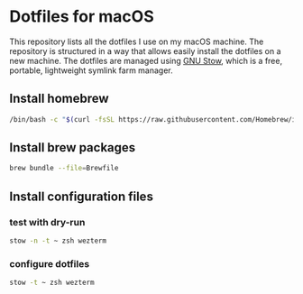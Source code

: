 # Dotfiles for macOS

This repository lists all the dotfiles I use on my macOS machine. The repository is structured in a way that allows easily install the dotfiles on a new machine. The dotfiles are managed using [GNU Stow](https://www.gnu.org/software/stow/), which is a free, portable, lightweight symlink farm manager.

## Install homebrew

```bash
/bin/bash -c "$(curl -fsSL https://raw.githubusercontent.com/Homebrew/install/HEAD/install.sh)"
```

## Install brew packages

```bash
brew bundle --file=Brewfile
```

## Install configuration files

### test with dry-run
```bash
stow -n -t ~ zsh wezterm
```

### configure dotfiles
```bash
stow -t ~ zsh wezterm
```
